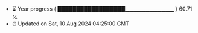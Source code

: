 - ⏳ Year progress { ██████████████████▁▁▁▁▁▁▁▁▁▁▁▁ } 60.71 %
- ⏰ Updated on Sat, 10 Aug 2024 04:25:00 GMT

